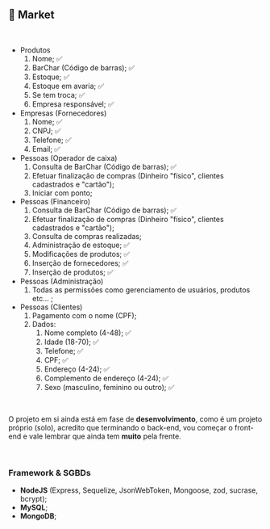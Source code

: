 ## 🛒 Market

</br>

<ul>
  <li>
      Produtos
      <ol>
        <li>
          Nome; ✅
        </li>
        <li>
          BarChar (Código de barras); ✅
        </li>
        <li>
          Estoque; ✅
        </li>
        <li>
          Estoque em avaria; ✅
        </li>
        <li>
          Se tem troca; ✅
        </li>
        <li>
          Empresa responsável; ✅
        </li>
      </ol>
  </li>
    <li>
      Empresas (Fornecedores)
      <ol>
        <li>
          Nome; ✅
        </li>
        <li>
          CNPJ; ✅
        </li>
        <li>
          Telefone; ✅
        </li>
        <li>
          Email; ✅
        </li>
      </ol>
  </li>
  <li>
      Pessoas (Operador de caixa)
      <ol>
        <li>
          Consulta de BarChar (Código de barras); ✅
        </li>
        <li>
          Efetuar finalização de compras (Dinheiro "físico", clientes cadastrados e "cartão");
        </li>
        <li>
          Iniciar com ponto;
        </li>
      </ol>
  </li>
  <li>
      Pessoas (Financeiro)
      <ol>
        <li>
          Consulta de BarChar (Código de barras); ✅
        </li>
        <li>
          Efetuar finalização de compras (Dinheiro "físico", clientes cadastrados e "cartão");
        </li>
        <li>
          Consulta de compras realizadas;
        </li>
        <li>
          Administração de estoque; ✅
        </li>
        <li>
          Modificações de produtos; ✅
        </li>
        <li>
          Inserção de fornecedores; ✅
        </li>
        <li>
          Inserção de produtos; ✅
        </li>
      </ol>
  </li>
  <li>
      Pessoas (Administração)
      <ol>
        <li>
          Todas as permissões como gerenciamento de usuários, produtos etc... ;
        </li>
      </ol>
  </li>
  <li>
      Pessoas (Clientes)
      <ol>
        <li>
          Pagamento com o nome (CPF);
        </li>
        <li>
          Dados:
          <ol>
            <li>
              Nome completo (4-48); ✅
            </li>
            <li>
              Idade (18-70); ✅
            </li>
            <li>
              Telefone; ✅
            </li>
            <li>
              CPF; ✅
            </li>
            <li>
              Endereço (4-24); ✅
            </li>
            <li>
              Complemento de endereço (4-24); ✅
            </li>
            <li>
              Sexo (masculino, feminino ou outro); ✅
            </li>
          </ol>
        </li>
      </ol>
  </li>
</ul>

</br>

<p>
  O projeto em si ainda está em fase de <strong>desenvolvimento</strong>, como é um projeto próprio (solo), acredito que terminando o back-end, vou começar o front-end e vale lembrar que ainda tem <strong>muito</strong> pela frente.
</p>

</br>

### Framework & SGBDs

<ul>
  <li>
    <strong>NodeJS</strong> (Express, Sequelize, JsonWebToken, Mongoose, zod, sucrase, bcrypt);
  </li>
  <li>
    <strong>MySQL</strong>;
  </li>
  <li>
    <strong>MongoDB</strong>;
  </li>
</ul>
